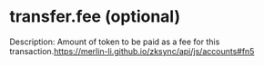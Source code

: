 # transfer.fee (optional)

Description: Amount of token to be paid as a fee for this transaction.https://merlin-li.github.io/zksync/api/js/accounts#fn5